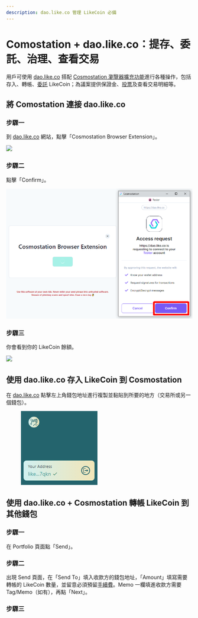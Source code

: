 ```yaml
---
description: dao.like.co 管理 LikeCoin 必備
---
```


# Comostation + dao.like.co：提存、委託、治理、查看交易

用戶可使用 [dao.like.co](https://dao.like.co/) 搭配 [Cosmostation 瀏覽器擴充功能](how-to-install-cosmostation-extension.md)進行各種操作，包括存入、轉帳、[委託](../../stake/) LikeCoin；為議案提供保證金、[投票](../../governance/direct-vote.md)及查看交易明細等。

## 將 Comostation 連接 dao.like.co <a href="#dao-like-co" id="dao-like-co"></a>

### 步驟一

到 [dao.like.co](https://dao.like.co/) 網站，點擊「Cosmostation Browser Extension」。

![](<../../../.gitbook/assets/Comostation dao.like.co 1.png>)

### 步驟二

點擊「Confirm」。

![](<../../../.gitbook/assets/Comostation dao.like.co 2.png>)

### 步驟三

你會看到你的 LikeCoin 餘額。

![](<../../../.gitbook/assets/Comostation dao.like.co 4.png>)

## 使用 dao.like.co 存入 LikeCoin 到 Cosmostation

在 [dao.like.co](https://dao.like.co/) 點擊左上角錢包地址進行複製並黏貼到所要的地方（交易所或另一個錢包）。

<figure><img src="../../../.gitbook/assets/Keplr deposit.png" alt=""><figcaption></figcaption></figure>

## 使用 dao.like.co + Cosmostation 轉帳 LikeCoin 到其他錢包

### 步驟一

在 Portfolio 頁面點「Send」。

### 步驟二

出現 Send 頁面，在「Send To」填入收款方的錢包地址，「Amount」填寫需要轉帳的 LikeCoin 數量，並留意必須預留[手續費](../transaction-fee.md)。Memo 一欄填進收款方需要 Tag/Memo（如有），再點「Next」。

### 步驟三
